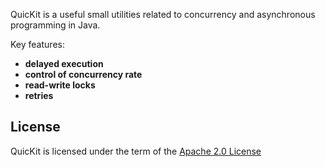 
QuicKit is a useful small utilities related to concurrency and asynchronous programming in Java.

Key features:
* **delayed execution**
* **control of concurrency rate**
* **read-write locks**
* **retries**

## License

QuicKit is licensed under the term of the [Apache 2.0 License](https://github.com/kingson4wu/QuciKit/blob/main/LICENSE)

